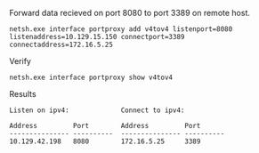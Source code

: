 
Forward data recieved on port 8080 to port 3389 on remote host.
```cmd-session
netsh.exe interface portproxy add v4tov4 listenport=8080 listenaddress=10.129.15.150 connectport=3389 connectaddress=172.16.5.25
```
Verify
```cmd-session
netsh.exe interface portproxy show v4tov4
```
Results
```cmd-session
Listen on ipv4:             Connect to ipv4:

Address         Port        Address         Port
--------------- ----------  --------------- ----------
10.129.42.198   8080        172.16.5.25     3389
```